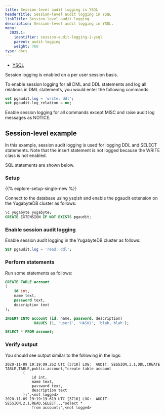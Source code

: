 ```yaml
---
title: Session-level audit logging in YSQL
headerTitle: Session-level audit logging in YSQL
linkTitle: Session-level audit logging
description: Session-level audit logging in YSQL.
menu:
  2025.1:
    identifier: session-audit-logging-1-ysql
    parent: audit-logging
    weight: 760
type: docs
---
```


<ul class="nav nav-tabs-alt nav-tabs-yb">
  <li >
    <a href="../session-audit-logging-ysql/" class="nav-link active">
      <i class="icon-postgres" aria-hidden="true"></i>
      YSQL
    </a>
  </li>
</ul>

Session logging is enabled on a per user session basis.

To enable session logging for all DML and DDL statements and log all relations in DML statements, you would enter the following commands:

```sql
set pgaudit.log = 'write, ddl';
set pgaudit.log_relation = on;
```

Enable session logging for all commands except MISC and raise audit log messages as NOTICE.

## Session-level example

In this example, session audit logging is used for logging DDL and SELECT statements. Note that the insert statement is not logged because the WRITE class is not enabled.

SQL statements are shown below.

### Setup

{{% explore-setup-single-new %}}

Connect to the database using ysqlsh and enable the pgaudit extension on the YugabyteDB cluster as follows:

```sql
\c yugabyte yugabyte;
CREATE EXTENSION IF NOT EXISTS pgaudit;
```

### Enable session audit logging

Enable session audit logging in the YugabyteDB cluster as follows:

```sql
SET pgaudit.log = 'read, ddl';
```

### Perform statements

Run some statements as follows:

```sql
CREATE TABLE account
(
    id int,
    name text,
    password text,
    description text
);

INSERT INTO account (id, name, password, description)
             VALUES (1, 'user1', 'HASH1', 'blah, blah');

SELECT * FROM account;
```

### Verify output

You should see output similar to the following in the logs:

```output
2020-11-09 19:19:09.262 UTC [3710] LOG:  AUDIT: SESSION,1,1,DDL,CREATE
TABLE,TABLE,public.account,"create table account
        (
            id int,
            name text,
            password text,
            description text
        );",<not logged>
2020-11-09 19:19:19.619 UTC [3710] LOG:  AUDIT: SESSION,2,1,READ,SELECT,,,"select *
            from account;",<not logged>
```
